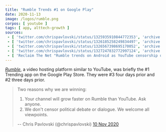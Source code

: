```yaml
---
title: "Rumble Trends #1 on Google Play"
date: 2020-11-13
image: /logos/rumble.png
corpos: [ youtube ]
tags: [ app, alttech-growth ]
sources:
 - [ 'twitter.com/chrispavlovski/status/1325935910844772353', 'archive.is/sy1Xt' ]
 - [ 'twitter.com/chrispavlovski/status/1326185258249834497', 'archive.is/Ek19s' ]
 - [ 'twitter.com/chrispavlovski/status/1326567398695170052', 'archive.is/JQ4hh' ]
 - [ 'twitter.com/chrispavlovski/status/1327247832772997124', 'archive.is/Rsqqu' ]
 - [ 'Reclaim The Net "Rumble trends on Android as YouTube censorship drives users to alternative" by Cindy Harper (16 Nov 2020)', 'reclaimthenet.org/rumble-trends-on-android-a/' ]
---
```


[_Rumble_](https://rumble.com/), a video hosting platform similar to YouTube,
was briefly the #1 Trending app on the Google Play Store. They were #3 four
days prior and #2 three days prior.

> Two reasons why we are winning:
>
> 1. Your channel will grow faster on Rumble than YouTube. Ask anyone.
> 2. We don't censor political debate or dialogue. We welcome all viewpoints.
>
> -- Chris Pavlovski (@chrispavlovski) [10 Nov 2020](https://archive.is/Ek19s#selection-553.37-553.214)
